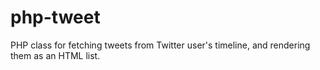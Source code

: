 php-tweet
=========

PHP class for fetching tweets from Twitter user's timeline, and rendering them as an HTML list.
